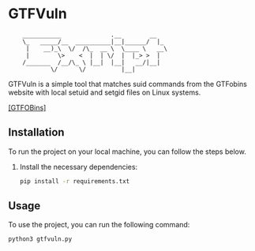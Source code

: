 
# GTFVuln
```
    ___________              .__        __    
    \_   _____/__  __________|__|______/  |_  
     |    __)_\  \/  /\_  __ \  \____ \   __\ 
     |        \>    <  |  | \/  |  |_> >  |   
    /_______  /__/\_ \ |__|  |__|   __/|__|   
            \/      \/          |__|          
```


GTFVuln is a simple tool that matches suid commands from the GTFobins website with local setuid and setgid files on Linux systems.


[[GTFOBins]](https://gtfobins.github.io/)
## Installation

To run the project on your local machine, you can follow the steps below.

1. Install the necessary dependencies:

    ```bash
    pip install -r requirements.txt
    ```

## Usage

To use the project, you can run the following command:

```bash
python3 gtfvuln.py
